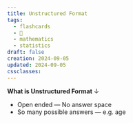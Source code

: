 ```yaml
---
title: Unstructured Format
tags:
  - flashcards
  - 🌱
  - mathematics
  - statistics
draft: false
creation: 2024-09-05
updated: 2024-09-05
cssclasses: 
---
```

**What is Unstructured Format**
↓
- Open ended — No answer space
- So many possible answers — e.g. age
<!--SR:!2024-12-13,4,270-->
